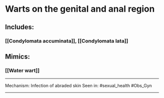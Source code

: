 # Warts on the genital and anal region
## Includes:
### [[Condylomata accuminata]], [[Condylomata lata]]
## Mimics:
### [[Water wart]]

---
Mechanism: Infection of abraded skin
Seen in: #sexual_health #Obs_Gyn 

---
